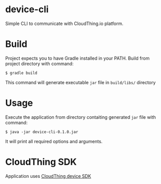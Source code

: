 # device-cli
Simple CLI to communicate with CloudThing.io platform. 

# Build
Project expects you to have Gradle installed in your PATH.
Build from project directory with command: 
```
$ gradle build
```
This command will generate executable `jar` file in `build/libs/` directory

# Usage 
Execute the application from directory contaiting generated `jar` file with command:
```
$ java -jar device-cli-0.1.0.jar
```
It will print all required options and arguments. 

# CloudThing SDK
Application uses [CloudThing device SDK](https://github.com/cloudthing-io/java-sdk.git)
